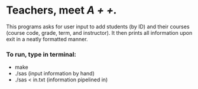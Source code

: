 # Teachers, meet *A + +.*

  This programs asks for user input to add students (by ID) and their courses (course code, grade, term, and instructor).
  It then prints all information upon exit in a neatly formatted manner.

### To run, type in terminal:
  - make
  - ./sas (input information by hand)
  - ./sas < in.txt (information pipelined in)
